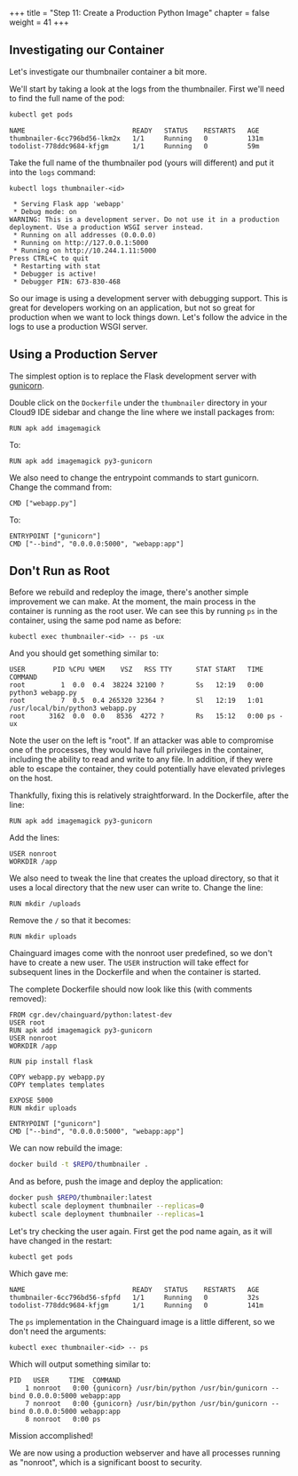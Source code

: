 +++
title = "Step 11: Create a Production Python Image"
chapter = false
weight = 41
+++

## Investigating our Container 

Let's investigate our thumbnailer container a bit more.

We'll start by taking a look at the logs from the thumbnailer. First we'll need to find the full name of the
pod:

```bash
kubectl get pods
```

```
NAME                           READY   STATUS    RESTARTS   AGE
thumbnailer-6cc796bd56-lkm2x   1/1     Running   0          131m
todolist-778ddc9684-kfjgm      1/1     Running   0          59m
```

Take the full name of the thumbnailer pod (yours will different) and put it into the `logs` command:

```
kubectl logs thumbnailer-<id>
```


```
 * Serving Flask app 'webapp'
 * Debug mode: on
WARNING: This is a development server. Do not use it in a production deployment. Use a production WSGI server instead.
 * Running on all addresses (0.0.0.0)
 * Running on http://127.0.0.1:5000
 * Running on http://10.244.1.11:5000
Press CTRL+C to quit
 * Restarting with stat
 * Debugger is active!
 * Debugger PIN: 673-830-468
```

So our image is using a development server with debugging support. This is great for developers
working on an application, but not so great for production when we want to lock things down. Let's
follow the advice in the logs to use a production WSGI server.

## Using a Production Server

The simplest option is to replace the Flask development server with [gunicorn](https://gunicorn.org/). 


Double click on the `Dockerfile` under the `thumbnailer` directory in your Cloud9 IDE sidebar and change the line where we install packages from:

```docker
RUN apk add imagemagick
```
To:
```docker
RUN apk add imagemagick py3-gunicorn 
```

We also need to change the entrypoint commands to start gunicorn. Change the command from:

```docker
CMD ["webapp.py"]
```
To:
```docker
ENTRYPOINT ["gunicorn"]
CMD ["--bind", "0.0.0.0:5000", "webapp:app"]
```

## Don't Run as Root

Before we rebuild and redeploy the image, there's another simple improvement we can
make. At the moment, the main process in the container is running as the root user. We can see this by
running `ps` in the container, using the same pod name as before:

```
kubectl exec thumbnailer-<id> -- ps -ux
```

And you should get something similar to:

```
USER       PID %CPU %MEM    VSZ   RSS TTY      STAT START   TIME COMMAND
root         1  0.0  0.4  38224 32100 ?        Ss   12:19   0:00 python3 webapp.py
root         7  0.5  0.4 265320 32364 ?        Sl   12:19   1:01 /usr/local/bin/python3 webapp.py
root      3162  0.0  0.0   8536  4272 ?        Rs   15:12   0:00 ps -ux
```

Note the user on the left is "root". If an attacker was able to compromise one of the processes,
they would have full privileges in the container, including the ability to read and write to any
file. In addition, if they were able to escape the container, they could potentially have elevated
privleges on the host.

Thankfully, fixing this is relatively straightforward. In the Dockerfile, after the line:


```docker
RUN apk add imagemagick py3-gunicorn 
```

Add the lines:

```docker
USER nonroot
WORKDIR /app
```

We also need to tweak the line that creates the upload directory, so that it uses a local directory
that the new user can write to. Change the line:

```docker
RUN mkdir /uploads
```

Remove the `/` so that it becomes:

```docker
RUN mkdir uploads
```

Chainguard images come with the nonroot user predefined, so we don't have to create a new user. The
`USER` instruction will take effect for subsequent lines in the Dockerfile and when the container is
started. 

The complete Dockerfile should now look like this (with comments removed):

```
FROM cgr.dev/chainguard/python:latest-dev
USER root
RUN apk add imagemagick py3-gunicorn
USER nonroot
WORKDIR /app

RUN pip install flask

COPY webapp.py webapp.py
COPY templates templates

EXPOSE 5000
RUN mkdir uploads

ENTRYPOINT ["gunicorn"]
CMD ["--bind", "0.0.0.0:5000", "webapp:app"]
```


We can now rebuild the image:
```bash
docker build -t $REPO/thumbnailer .
```

And as before, push the image and deploy the application:


```sh
docker push $REPO/thumbnailer:latest
kubectl scale deployment thumbnailer --replicas=0
kubectl scale deployment thumbnailer --replicas=1
```

Let's try checking the user again. First get the pod name again, as it will have changed in the restart:

```
kubectl get pods
```

Which gave me:

```
NAME                           READY   STATUS    RESTARTS   AGE
thumbnailer-6cc796bd56-sfpfd   1/1     Running   0          32s
todolist-778ddc9684-kfjgm      1/1     Running   0          141m
```

The `ps` implementation in the Chainguard image is a little different, so we don't need the
arguments:

```
kubectl exec thumbnailer-<id> -- ps
```

Which will output something similar to:

```
PID   USER     TIME  COMMAND
    1 nonroot   0:00 {gunicorn} /usr/bin/python /usr/bin/gunicorn --bind 0.0.0.0:5000 webapp:app
    7 nonroot   0:00 {gunicorn} /usr/bin/python /usr/bin/gunicorn --bind 0.0.0.0:5000 webapp:app
    8 nonroot   0:00 ps
```

Mission accomplished! 

We are now using a production webserver and have all processes running as "nonroot", which is a significant boost
to security.
